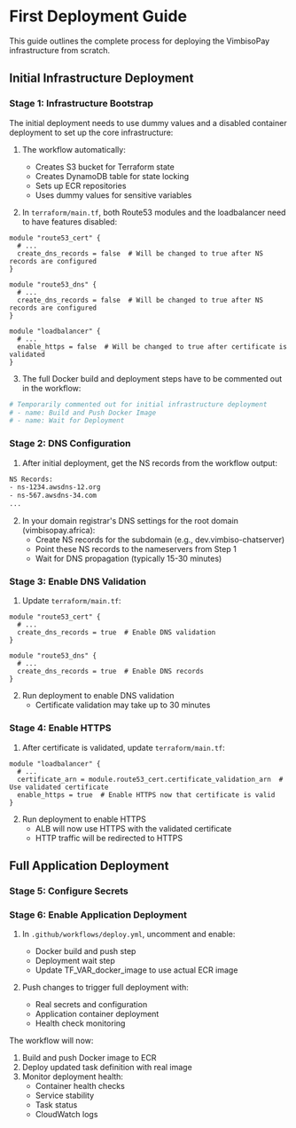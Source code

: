 # First Deployment Guide

This guide outlines the complete process for deploying the VimbisoPay infrastructure from scratch.

## Initial Infrastructure Deployment

### Stage 1: Infrastructure Bootstrap

The initial deployment needs to use dummy values and a disabled container deployment to set up the core infrastructure:

1. The workflow automatically:
   - Creates S3 bucket for Terraform state
   - Creates DynamoDB table for state locking
   - Sets up ECR repositories
   - Uses dummy values for sensitive variables

2. In `terraform/main.tf`, both Route53 modules and the loadbalancer need to have features disabled:
```hcl
module "route53_cert" {
  # ...
  create_dns_records = false  # Will be changed to true after NS records are configured
}

module "route53_dns" {
  # ...
  create_dns_records = false  # Will be changed to true after NS records are configured
}

module "loadbalancer" {
  # ...
  enable_https = false  # Will be changed to true after certificate is validated
}
```

3. The full Docker build and deployment steps have to be commented out in the workflow:
```yaml
# Temporarily commented out for initial infrastructure deployment
# - name: Build and Push Docker Image
# - name: Wait for Deployment
```

### Stage 2: DNS Configuration

1. After initial deployment, get the NS records from the workflow output:
```bash
NS Records:
- ns-1234.awsdns-12.org
- ns-567.awsdns-34.com
...
```

2. In your domain registrar's DNS settings for the root domain (vimbisopay.africa):
   - Create NS records for the subdomain (e.g., dev.vimbiso-chatserver)
   - Point these NS records to the nameservers from Step 1
   - Wait for DNS propagation (typically 15-30 minutes)

### Stage 3: Enable DNS Validation

1. Update `terraform/main.tf`:
```hcl
module "route53_cert" {
  # ...
  create_dns_records = true  # Enable DNS validation
}

module "route53_dns" {
  # ...
  create_dns_records = true  # Enable DNS records
}
```

2. Run deployment to enable DNS validation
   - Certificate validation may take up to 30 minutes

### Stage 4: Enable HTTPS

1. After certificate is validated, update `terraform/main.tf`:
```hcl
module "loadbalancer" {
  # ...
  certificate_arn = module.route53_cert.certificate_validation_arn  # Use validated certificate
  enable_https = true  # Enable HTTPS now that certificate is valid
}
```

2. Run deployment to enable HTTPS
   - ALB will now use HTTPS with the validated certificate
   - HTTP traffic will be redirected to HTTPS

## Full Application Deployment

### Stage 5: Configure Secrets

### Stage 6: Enable Application Deployment

1. In `.github/workflows/deploy.yml`, uncomment and enable:
   - Docker build and push step
   - Deployment wait step
   - Update TF_VAR_docker_image to use actual ECR image

2. Push changes to trigger full deployment with:
   - Real secrets and configuration
   - Application container deployment
   - Health check monitoring

The workflow will now:
1. Build and push Docker image to ECR
2. Deploy updated task definition with real image
3. Monitor deployment health:
   - Container health checks
   - Service stability
   - Task status
   - CloudWatch logs

